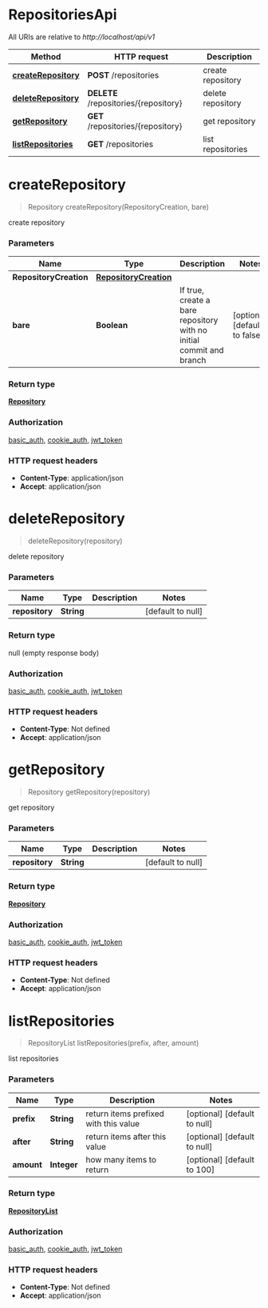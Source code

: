 # RepositoriesApi

All URIs are relative to *http://localhost/api/v1*

Method | HTTP request | Description
------------- | ------------- | -------------
[**createRepository**](RepositoriesApi.md#createRepository) | **POST** /repositories | create repository
[**deleteRepository**](RepositoriesApi.md#deleteRepository) | **DELETE** /repositories/{repository} | delete repository
[**getRepository**](RepositoriesApi.md#getRepository) | **GET** /repositories/{repository} | get repository
[**listRepositories**](RepositoriesApi.md#listRepositories) | **GET** /repositories | list repositories


<a name="createRepository"></a>
# **createRepository**
> Repository createRepository(RepositoryCreation, bare)

create repository

### Parameters

Name | Type | Description  | Notes
------------- | ------------- | ------------- | -------------
 **RepositoryCreation** | [**RepositoryCreation**](../Models/RepositoryCreation.md)|  |
 **bare** | **Boolean**| If true, create a bare repository with no initial commit and branch | [optional] [default to false]

### Return type

[**Repository**](../Models/Repository.md)

### Authorization

[basic_auth](../README.md#basic_auth), [cookie_auth](../README.md#cookie_auth), [jwt_token](../README.md#jwt_token)

### HTTP request headers

- **Content-Type**: application/json
- **Accept**: application/json

<a name="deleteRepository"></a>
# **deleteRepository**
> deleteRepository(repository)

delete repository

### Parameters

Name | Type | Description  | Notes
------------- | ------------- | ------------- | -------------
 **repository** | **String**|  | [default to null]

### Return type

null (empty response body)

### Authorization

[basic_auth](../README.md#basic_auth), [cookie_auth](../README.md#cookie_auth), [jwt_token](../README.md#jwt_token)

### HTTP request headers

- **Content-Type**: Not defined
- **Accept**: application/json

<a name="getRepository"></a>
# **getRepository**
> Repository getRepository(repository)

get repository

### Parameters

Name | Type | Description  | Notes
------------- | ------------- | ------------- | -------------
 **repository** | **String**|  | [default to null]

### Return type

[**Repository**](../Models/Repository.md)

### Authorization

[basic_auth](../README.md#basic_auth), [cookie_auth](../README.md#cookie_auth), [jwt_token](../README.md#jwt_token)

### HTTP request headers

- **Content-Type**: Not defined
- **Accept**: application/json

<a name="listRepositories"></a>
# **listRepositories**
> RepositoryList listRepositories(prefix, after, amount)

list repositories

### Parameters

Name | Type | Description  | Notes
------------- | ------------- | ------------- | -------------
 **prefix** | **String**| return items prefixed with this value | [optional] [default to null]
 **after** | **String**| return items after this value | [optional] [default to null]
 **amount** | **Integer**| how many items to return | [optional] [default to 100]

### Return type

[**RepositoryList**](../Models/RepositoryList.md)

### Authorization

[basic_auth](../README.md#basic_auth), [cookie_auth](../README.md#cookie_auth), [jwt_token](../README.md#jwt_token)

### HTTP request headers

- **Content-Type**: Not defined
- **Accept**: application/json


